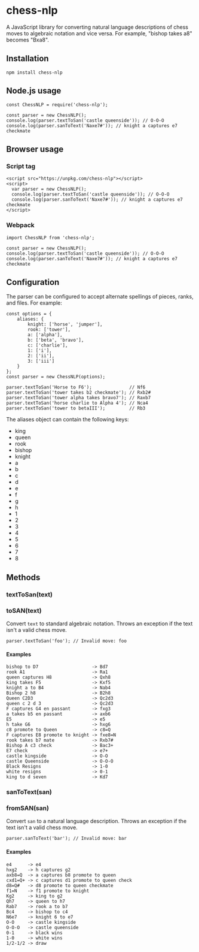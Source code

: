 # chess-nlp

A JavaScript library for converting natural language descriptions of chess moves
to algebraic notation and vice versa. For example, "bishop takes a8" becomes
"Bxa8".

## Installation

    npm install chess-nlp

## Node.js usage

    const ChessNLP = require('chess-nlp');

    const parser = new ChessNLP();
    console.log(parser.textToSan('castle queenside')); // O-O-O
    console.log(parser.sanToText('Naxe7#')); // knight a captures e7 checkmate

## Browser usage

### Script tag

    <script src="https://unpkg.com/chess-nlp"></script>
    <script>
      var parser = new ChessNLP();
      console.log(parser.textToSan('castle queenside')); // O-O-O
      console.log(parser.sanToText('Naxe7#')); // knight a captures e7 checkmate
    </script>

### Webpack

    import ChessNLP from 'chess-nlp';

    const parser = new ChessNLP();
    console.log(parser.textToSan('castle queenside')); // O-O-O
    console.log(parser.sanToText('Naxe7#')); // knight a captures e7 checkmate

## Configuration

The parser can be configured to accept alternate spellings of pieces, ranks,
and files. For example:

    const options = {
        aliases: {
            knight: ['horse', 'jumper'],
            rook: ['tower'],
            a: ['alpha'],
            b: ['beta', 'bravo'],
            c: ['charlie'],
            1: ['i'],
            2: ['ii'],
            3: ['iii']
        }
    };
    const parser = new ChessNLP(options);

    parser.textToSan('Horse to F6');              // Nf6
    parser.textToSan('tower takes b2 checkmate'); // Rxb2#
    parser.textToSan('tower alpha takes bravo7'); // Raxb7
    parser.textToSan('horse charlie to Alpha 4'); // Nca4
    parser.textToSan('tower to betaIII');         // Rb3

The aliases object can contain the following keys:

* king
* queen
* rook
* bishop
* knight
* a
* b
* c
* d
* e
* f
* g
* h
* 1
* 2
* 3
* 4
* 5
* 6
* 7
* 8

## Methods

### textToSan(text)
### toSAN(text)

Convert `text` to standard algebraic notation. Throws an exception if the text
isn't a valid chess move.

    parser.textToSan('foo'); // Invalid move: foo

#### Examples

    bishop to D7                    -> Bd7
    rook A1                         -> Ra1
    queen captures H8               -> Qxh8
    king takes F5                   -> Kxf5
    knight a to B4                  -> Nab4
    Bishop 2 h8                     -> B2h8
    Queen C2D3                      -> Qc2d3
    queen c 2 d 3                   -> Qc2d3
    F captures G4 en passant        -> fxg3
    a takes b5 en passant           -> axb6
    E5                              -> e5
    h take G6                       -> hxg6
    c8 promote to Queen             -> c8=Q
    F captures E8 promote to knight -> fxe8=N
    rook takes b7 mate              -> Rxb7#
    Bishop A c3 check               -> Bac3+
    E7 check                        -> e7+
    castle kingside                 -> O-O
    castle Queenside                -> O-O-O
    Black Resigns                   -> 1-0
    white resigns                   -> 0-1
    king to d seven                 -> Kd7

### sanToText(san)
### fromSAN(san)

Convert `san` to a natural language description. Throws an exception if the text
isn't a valid chess move.

    parser.sanToText('bar'); // Invalid move: bar

#### Examples

    e4      -> e4
    hxg2    -> h captures g2
    axb8=Q  -> a captures b8 promote to queen
    cxd1=Q+ -> c captures d1 promote to queen check
    d8=Q#   -> d8 promote to queen checkmate
    f1=N    -> f1 promote to knight
    Kg2     -> king to g2
    Qh7     -> queen to h7
    Rab7    -> rook a to b7
    Bc4     -> bishop to c4
    N6e7    -> knight 6 to e7
    O-O     -> castle kingside
    O-O-O   -> castle queenside
    0-1     -> black wins
    1-0     -> white wins
    1/2-1/2 -> draw
